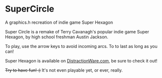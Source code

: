 SuperCircle
===========

A graphics.h recreation of indie game Super Hexagon


Super Circle is a remake of Terry Cavanagh's popular indie game Super Hexagon, by high school freshman Austin Jackson.

To play, use the arrow keys to avoid incoming arcs.
To to last as long as you can!

Super Hexagon is available on [DistractionWare.com](DistractionWare.com), be sure to check it out!

~~Try to have fun! :)~~ It's not even playable yet, or ever, really.
